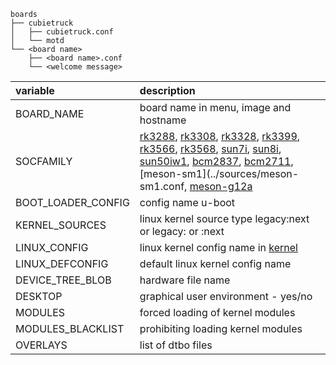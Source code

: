 ```
boards
├── cubietruck
│   ├── cubietruck.conf
│   └── motd
└── <board name>
    ├── <board name>.conf
    └── <welcome message>
```


| variable                     | description          |
| :--------------------------- | :------------------- |
| BOARD_NAME                   | board name in menu, image and hostname |
| SOCFAMILY                    | [rk3288](../sources/rk3288.conf), [rk3308](../sources/rk3308.conf), [rk3328](../sources/rk3328.conf), [rk3399](../sources/rk3339.conf), [rk3566](../sources/rk3566.conf), [rk3568](../sources/rk3568.conf), [sun7i](../sources/sun7i.conf), [sun8i](../sources/sun8i.conf), [sun50iw1](../sources/sun50iw1.conf), [bcm2837](../sources/bcm2837.conf), [bcm2711](../sources/bcm2711.conf), [meson-sm1](../sources/meson-sm1.conf, [meson-g12a](../sources/meson-d12a.conf) |
| BOOT_LOADER_CONFIG           | config name u-boot |
| KERNEL_SOURCES               | linux kernel source type legacy:next or legacy: or :next |
| LINUX_CONFIG                 | linux kernel config name in [kernel](../kernel) |
| LINUX_DEFCONFIG              | default linux kernel config name |
| DEVICE_TREE_BLOB             | hardware file name |
| DESKTOP                      | graphical user environment - yes/no |
| MODULES                      | forced loading of kernel modules |
| MODULES_BLACKLIST            | prohibiting loading kernel modules |
| OVERLAYS                     | list of dtbo files |
